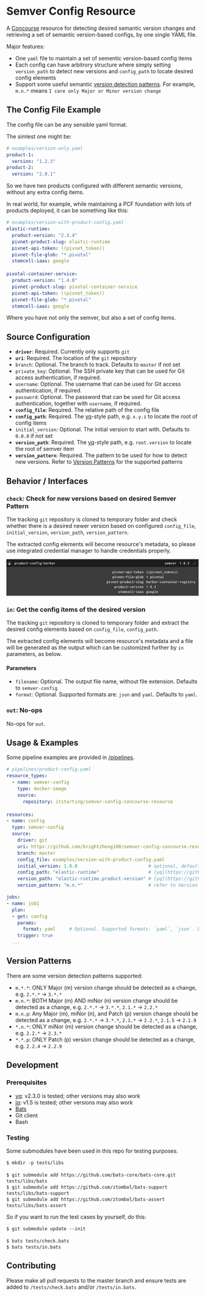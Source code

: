 
# Semver Config Resource

A [Concourse](https://concourse-ci.org) resource for detecting desired semantic version changes and retrieving a set of semantic version-based configs, by one single YAML file.

Major features:

- One `yaml` file to maintain a set of sementic version-based config items
- Each config can have arbitrory structure where simply setting `version_path` to detect new versions and `config_path` to locate desired config elements
- Support some useful semantic [version detection patterns](#version-patterns). For example, `m.n.*` means `I care only Major or Minor version change`


## The Config File Example

The config file can be any sensible yaml format.

The simlest one might be:

```yaml
# examples/version-only.yaml
product-1:
  version: "1.2.3"
product-2:
  version: "2.0.1"
```

So we have two products configured with different semantic versions, without any extra config items.

In real world, for example, while maintaining a PCF foundation with lots of products deployed, it can be something like this:

```yaml
# examples/version-with-product-config.yaml
elastic-runtime:
  product-version: "2.3.4"
  pivnet-product-slug: elastic-runtime
  pivnet-api-token: ((pivnet_token))
  pivnet-file-glob: "*.pivotal"
  stemcell-iaas: google

pivotal-container-service:
  product-version: "1.4.0"
  pivnet-product-slug: pivotal-container-service
  pivnet-api-token: ((pivnet_token))
  pivnet-file-glob: "*.pivotal"
  stemcell-iaas: google
```

Where you have not only the semver, but also a set of config items.


## Source Configuration

- **`driver`**: Required. Currently only supports `git`
- **`uri`**: Required. The location of the `git` repository
- `branch`: Optional. The branch to track. Defaults to `master` if not set
- `private_key`: Optional. The SSH private key that can be used for Git access authentication, if required.
- `username`: Optional. The username that can be used for Git access authentication, if required.
- `password`: Optional. The password that can be used for Git access authentication, together with `username`, if required.
- **`config_file`**: Required. The relative path of the config file
- **`config_path`**: Required. The [yq](https://github.com/mikefarah/yq)-style path, e.g. `x.y.z` to locate the root of config items
- `initial_version`: Optional. The initial version to start with. Defaults to `0.0.0` if not set
- **`version_path`**: Required. The [yq](https://github.com/mikefarah/yq)-style path, e.g. `root.version` to locate the root of semver item
- **`version_pattern`**: Required. The pattern to be used for how to detect new versions. Refer to [Version Patterns](#version_patterns) for the supported patterns


## Behavior / Interfaces

### `check`: Check for new versions based on desired Semver Pattern

The tracking `git` repository is cloned to temporary folder and check whether there is a desired newer version based on configured `config_file`, `initial_version`, `version_path`, `version_pattern`.

The extracted config elements will become resource's metadata, so please use integrated credential manager to handle credentials properly.

![metadata.png](misc/metadata.png)

### `in`: Get the config items of the desired version

The tracking `git` repository is cloned to temporary folder and extract the desired config elements based on `config_file`, `config_path`.

The extracted config elements will become resource's metadata and a file will be generated as the output which can be customized further by `in` parameters, as below. 

#### Parameters

- `filename`: Optional. The output file name, without file extension. Defaults to `semver-config`
- `format`: Optional. Supported formats are: `json` and `yaml`. Defaults to `yaml`.


### `out`: No-ops

No-ops for `out`.


## Usage & Examples

Some pipeline examples are provided in [/pipelines](pipelines/).

```yaml
# pipelines/product-config.yaml
resource_types:
  - name: semver-config
    type: docker-image
    source:
      repository: itstarting/semver-config-concourse-resource

resources:
- name: config
  type: semver-config
  source:
    driver: git
    uri: https://github.com/brightzheng100/semver-config-concourse-resource.git
    branch: master
    config_file: examples/version-with-product-config.yaml
    initial_version: 1.0.0                          # optional, defaults to 0.0.0 if not set
    config_path: "elastic-runtime"                  # [yq](https://github.com/mikefarah/yq)-style path
    version_path: "elastic-runtime.product-version" # [yq](https://github.com/mikefarah/yq)-style path
    version_pattern: "m.n.*"                        # refer to Version Patterns for how to detect new versions
```

```yaml
jobs:
- name: job1
  plan:
  - get: config
    params:
      format: yaml     # Optional. Supported formats: `yaml`, `json`. Defaults to `yaml`
    trigger: true
  ...
```


## Version Patterns

There are some version detection patterns supported:

- `m.*.*`: ONLY Major (m) version change should be detected as a change, e.g. `2.*.*` -> `3.*.*`
- `m.n.*`: BOTH Major (m) AND miNor (n) version change should be detected as a change, e.g. `2.*.*` -> `3.*.*`, `2.1.*` -> `2.2.*`
- `m.n.p`: Any Major (m), miNor (n), and Patch (p) version change should be detected as a change, e.g. `2.*.*` -> `3.*.*`, `2.1.*` -> `2.2.*`, `2.1.5` -> `2.1.9`
- `*.n.*`: ONLY miNor (m) version change should be detected as a change, e.g. `2.2.*` -> `2.3.*`
- `*.*.p`: ONLY Patch (p) version change should be detected as a change, e.g. `2.2.4` -> `2.2.9`


## Development

### Prerequisites

- [yq](https://github.com/mikefarah/yq): v2.3.0 is tested; other versions may also work
- [jq](https://stedolan.github.io/jq/): v1.5 is tested; other versions may also work
- [Bats](https://github.com/bats-core/bats-core)
- Git client
- Bash

### Testing

Some submodules have been used in this repo for testing purposes.

```
$ mkdir -p tests/libs

$ git submodule add https://github.com/bats-core/bats-core.git tests/libs/bats
$ git submodule add https://github.com/ztombol/bats-support tests/libs/bats-support
$ git submodule add https://github.com/ztombol/bats-assert tests/libs/bats-assert
```

So if you want to run the test cases by yourself, do this:

```
$ git submodule update --init

$ bats tests/check.bats
$ bats tests/in.bats
```

## Contributing

Please make all pull requests to the master branch and ensure tests are added to `/tests/check.bats` and/or `/tests/in.bats`.
